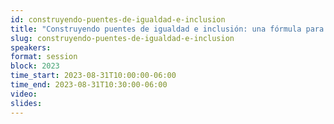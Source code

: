 ```yaml
---
id: construyendo-puentes-de-igualdad-e-inclusion
title: "Construyendo puentes de igualdad e inclusión: una fórmula para enriquecer la cultura laboral."
slug: construyendo-puentes-de-igualdad-e-inclusion
speakers:
format: session
block: 2023
time_start: 2023-08-31T10:00:00-06:00
time_end: 2023-08-31T10:30:00-06:00
video:
slides:
---
```

